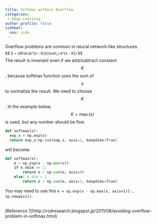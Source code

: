 ```yaml
---
title: Softmax without Overflow 
categories:
 - Deep Learning
author_profile: false
sidebar:
  nav: side
---
```


<script type="text/javascript" async
  src="https://cdnjs.cloudflare.com/ajax/libs/mathjax/2.7.0/MathJax.js?config=TeX-AMS_CHTML">
</script>

Overflow problems are common in neural network-like structures.

<span style="font-size:0.85em; line-height:0%">
$$
S = \dfrac{e^{x - K}}{\sum_i e^{x - K}} 
$$
</span>

The result is inveriant even if we add/subtract constant $$K$$, because softmax function uses the sum of $$e$$ to normalize the result. We need to choose $$K$$. In the example below, $$K = \max (x)$$ is used, but any number should be fine.

```python
def softmax(x):
  exp_x = np.exp(x)
  return exp_x/np.sum(exp_x, axis=1, keepdims=True)
```
will become
```python
def softmax(x):
    e = np.exp(x - np.max(x))
    if e.ndim == 1:
        return e / np.sum(e, axis=0)
    else: # dim = 2
        return e / np.sum(e, axis=1, keepdims=True)
```
You may need to use this `e = np.exp(x - np.max(x, axis=1)[:, np.newaxis])`.

<br>
[Reference 1](http://rodresearch.blogspot.jp/2011/08/avoiding-overflow-problem-in-softmax.html)
